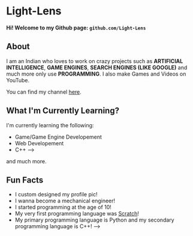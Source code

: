 # Light-Lens
**Hi! Welcome to my Github page: `github.com/Light-Lens`**

## About
I am an Indian who loves to work on crazy projects such as **ARTIFICIAL INTELLIGENCE**, **GAME ENGINES**, **SEARCH ENGINES (LIKE GOOGLE)** and much more only use **PROGRAMMING**. I also make Games and Videos on YouTube.

You can find my channel [here](https://www.youtube.com/channel/UCrphqZNc_r-KsOTeTKH5hwA?sub_confirmation=1).

## What I'm Currently Learning?
I'm currently learning the following:
- Game/Game Engine Developement
- Web Developement
- C++
-->

and much more.

## Fun Facts
- I custom designed my profile pic!
- I wanna become a mechanical engineer!
- I started programming at the age of 10!
- My very first programming language was [Scratch](https://scratch.mit.edu)!
- My primary programming language is Python and my secondary programming language is C++!
-->

